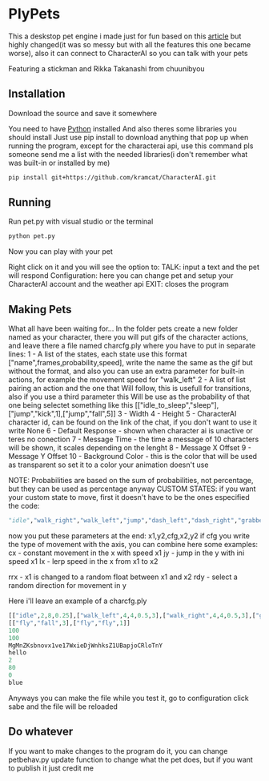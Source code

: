 # PlyPets

This a deskstop pet engine i made just for fun based on this [article](https://medium.com/analytics-vidhya/create-your-own-desktop-pet-with-python-5b369be18868) but highly changed(it was so messy but with all the features this one became worse), also it can connect to CharacterAI so you can talk with your pets

Featuring a stickman and Rikka Takanashi from chuunibyou

## Installation

Download the source and save it somewhere

You need to have [Python](https://www.python.org) installed
And also theres some libraries you should install
Just use pip install to download anything that pop up when running the program, except for the characterai api, use this command
pls someone send me a list with the needed libraries(i don't remember what was built-in or installed by me)

```bash
pip install git+https://github.com/kramcat/CharacterAI.git
```

## Running

Run pet.py with visual studio or the terminal
```bash
python pet.py
```

Now you can play with your pet

Right click on it and you will see the option to:
TALK: input a text and the pet will respond
Configuration: here you can change pet and setup your CharacterAI account and the weather api
EXIT: closes the program

## Making Pets

What all have been waiting for…
In the folder pets create a new folder named as your character, there you will put gifs of the character actions, and leave there a file named charcfg.ply where you have to put in separate lines:
1 - A list of the states, each state use this format ["name",frames,probability,speed], write the name the same as the gif but without the format, and also you can use an extra parameter for built-in actions, for example the movement speed for "walk_left"
2 - A list of list pairing an action and the one that Will follow, this is usefull for transitions, also if you use a third parameter this Will be use as the probability of that one being selectet something like this [["idle_to_sleep","sleep"],["jump","kick",1],["jump","fall",5]]
3 - Width
4 - Height
5 - CharacterAI character id, can be found on the link of the chat, if you don't want to use it write None
6 - Default Response - shown when character ai is unactive or teres no conection
7 - Message Time - the time a message of 10 characters will be shown, it scales depending on the lenght
8 - Message X Offset
9 - Message Y Offset
10 - Background Color - this is the color that will be used as transparent so set it to a color your animation doesn't use

NOTE: Probabilities are based on the sum of probabilities, not percentage, but they can be used as percentage anyway
CUSTOM STATES: if you want your custom state to move, first it doesn't have to be the ones especified the code:
```python
"idle","walk_right","walk_left","jump","dash_left","dash_right","grabbed","fall"
```
now you put these parameters at the end: x1,y2,cfg,x2,y2
if cfg you write the type of movement with the axis, you can combine
here some examples:
cx - constant movement in the x with speed x1
jy - jump in the y with ini speed x1
lx - lerp speed in the x from x1 to x2

rrx - x1 is changed to a random float between x1 and x2
rdy - select a random direction for movement in y

Here i'll leave an example of a charcfg.ply
```python
[["idle",2,8,0.25],["walk_left",4,4,0.5,3],["walk_right",4,4,0.5,3],["grabbed",4,0,0.5],["jump",2,2,0.30],["fall",2,0,2],["fly",5,2,3,0,0,"ly",0,1]]
[["fly","fall",3],["fly","fly",1]]
100
100
MgMnZKsbnovx1ve17WxieDjWnhksZ1UBapjoCRloTnY
hello
2
80
0
blue
```

Anyways you can make the file while you test it, go to configuration click sabe and the file will be reloaded

## Do whatever

If you want to make changes to the program do it, you can change petbehav.py update function to change what the pet does, but if you want to publish it just credit me
